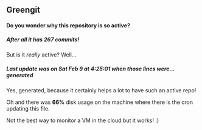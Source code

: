 ## Greengit

#### Do you wonder why this repository is so active?

##### After all it has 267 commits!

But is it *really* active? Well...

##### Last update was on Sat Feb 9 at 4:25:01 when those lines were... generated

Yes, generated, because it certainly helps a lot to have such an active repo!

Oh and there was **66%** disk usage on the machine
where there is the cron updating this file.

Not the best way to monitor a VM in the cloud but it works! :)
